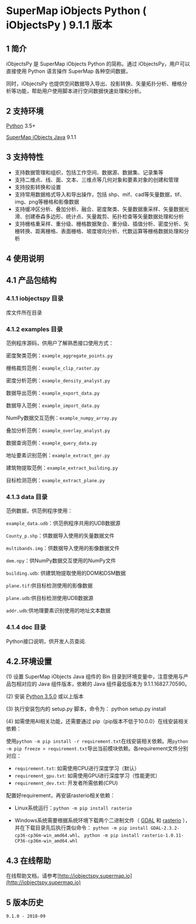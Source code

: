 # SuperMap iObjects Python ( iObjectsPy ) 9.1.1 版本

## 1 简介

iObjectsPy 是 SuperMap iObjects Python 的简称。通过 iObjectsPy，用户可以直接使用 Python 语言操作 SuperMap 各种空间数据，

同时，iObjectsPy 也提供空间数据导入导出、投影转换、矢量拓扑分析、栅格分析等功能，帮助用户使用脚本进行空间数据快速处理和分析。

## 2 支持环境
[Python](https://www.python.org/) 3.5+

[SuperMap iObjects Java](http://support.supermap.com.cn/DownloadCenter/ProductPlatform.aspx) 9.1.1

## 3 支持特性
* 支持数据管理和组织，包括工作空间、数据源、数据集、记录集等
* 支持二维点、线、面、文本、三维点等几何对象和要素对象的创建和管理
* 支持投影转换和设置
* 支持常用数据格式导入和导出操作，包括 shp、mif、cad等矢量数据，tif、img、png等栅格和影像数据
* 支持缓冲区分析、叠加分析、融合、密度聚类、矢量数据重采样、矢量数据光滑、创建泰森多边形、统计点、矢量裁剪、拓扑检查等矢量数据处理和分析
* 支持栅格重采样、重分级、栅格数据聚合、重分级、插值分析、密度分析、矢栅转换、距离栅格、表面栅格、坡度坡向分析、代数运算等栅格数据处理和分析

## 4 使用说明

## 4.1 产品包结构

### 4.1.1 iobjectspy 目录

库文件所在目录

### 4.1.2 examples 目录

范例程序源码，供用户了解熟悉接口使用方式：

密度聚类范例：`example_aggregate_points.py`

栅格裁剪范例：`example_clip_raster.py`

密度分析范例：`example_density_analyst.py`

数据导出范例：`example_export_data.py`

数据导入范例：`example_import_data.py`

NumPy数据交互范例：`example_numpy_array.py`

叠加分析范例：`example_overlay_analyst.py`

数据查询范例：`example_query_data.py`

地址要素识别范例：`example_extract_ger.py`

建筑物提取范例：`example_extract_building.py`

目标检测范例：`example_extract_plane.py`

### 4.1.3 data 目录

范例数据，供范例程序使用：

`example_data.udb`：供范例程序共用的UDB数据源

`County_p.shp`：供数据导入使用的矢量数据文件

`multibands.img`：供数据导入使用的影像数据文件

`dem.npy`：供NumPy数据交互使用的NumPy文件

`building.udb`: 供建筑物提取使用的DOM和DSM数据

`plane.tif`:供目标检测使用的影像数据

`plane.udb`:供目标检测使用UDB数据源

`addr.udb`:供地理要素识别使用的地址文本数据

### 4.1.4 doc 目录

Python接口说明，供开发人员查阅.

## 4.2.环境设置

(1) 设置 SuperMap iObjects Java 组件的 Bin 目录到环境变量中，注意使用与产品包相对应的 Java 组件版本，依赖的 Java 组件最低版本为 9.1.1.16827.70590。

(2) 安装 [Python 3.5.0](https://www.python.org/download) 或以上版本

(3) 执行安装包内的 setup.py 脚本，命令为： python setup.py install

(4) 如需使用AI相关功能，还需要通过 pip（pip版本不低于10.0.0）在线安装相关依赖：

使用`python -m pip install -r requirement.txt`在线安装相关依赖。用`python -m pip freeze > requirement.txt`导出当前模块依赖。各requirement文件分别对应：

-  `requirement.txt`:     如需使用CPU进行深度学习（默认）
-  `requirement_gpu.txt`: 如需使用GPU进行深度学习（性能更优）
-  `requirement_dev.txt`: 开发者所需依赖(CPU)

配置好requirement，再安装rasterio相关依赖：

- Linux系统运行：`python -m pip install rasterio`

- Windows系统需要根据系统环境下载两个二进制文件（ [GDAL](http://www.lfd.uci.edu/~gohlke/pythonlibs/#gdal) 和 [rasterio](http://www.lfd.uci.edu/~gohlke/pythonlibs/#rasterio) ），并在下载目录先后执行类似命令：
`python -m pip install GDAL-2.3.2-cp36-cp36m-win_amd64.whl`、 `python -m pip install rasterio-1.0.11-CP36-cp36m-win_amd64.whl`


## 4.3 在线帮助

在线帮助文档，请参考[http://iobjectspy.supermap.io](http://iobjectspy.supermap.io)


## 5 版本历史

	9.1.0 - 2018-09
